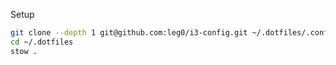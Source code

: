 Setup

```bash
git clone --depth 1 git@github.com:leg0/i3-config.git ~/.dotfiles/.config/i3
cd ~/.dotfiles
stow .
``` 
